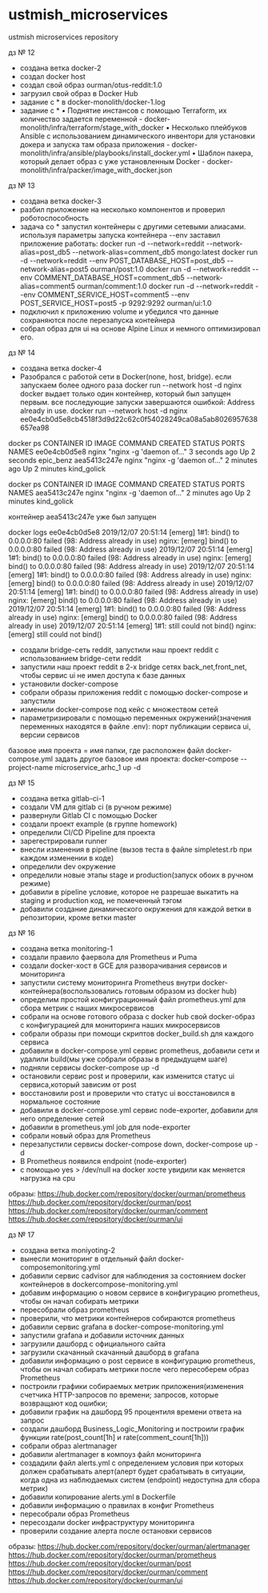 # ustmish_microservices
ustmish microservices repository

дз № 12

- создана ветка docker-2
- cоздал docker host
- создал свой образ ourman/otus-reddit:1.0
- загрузил свой образ в Docker Hub
- задание с * в docker-monolith/docker-1.log
- задание с * 
• Поднятие инстансов с помощью Terraform, их количество задается
переменной - docker-monolith/infra/terraform/stage_with_docker
• Несколько плейбуков Ansible с использованием динамического
инвентори для установки докера и запуска там образа приложения - docker-monolith/infra/ansible/playbooks/install_docker.yml
• Шаблон пакера, который делает образ с уже установленным Docker - docker-monolith/infra/packer/image_with_docker.json

дз № 13 

- создана ветка docker-3
- разбил приложение на несколько компонентов и проверил роботоспособность
- задача со * запустил контейнеры с другими сетевыми алиасами. используя параметры запуска контейнера --env заставил приложение работать:
docker run -d --network=reddit --network-alias=post_db5 --network-alias=comment_db5 mongo:latest
docker run -d --network=reddit --env POST_DATABASE_HOST=post_db5 --network-alias=post5   ourman/post:1.0
docker run -d --network=reddit --env COMMENT_DATABASE_HOST=comment_db5 --network-alias=comment5 ourman/comment:1.0
docker run -d --network=reddit --env COMMENT_SERVICE_HOST=comment5 --env POST_SERVICE_HOST=post5 -p 9292:9292 ourman/ui:1.0
- подключил к приложению volume и убедился что данные сохраняются после перезапуска контейнера
- собрал образ для ui на основе Alpine Linux и немного оптимизировал его.

дз № 14
- создана ветка docker-4
- Разобрался с работой сети в Docker(none, host, bridge).
если  запускаем более одного раза docker run --network host -d nginx
docker выдает только один контейнер, который был запущен первым. все последующие запуски завершаются ошибкой: Address already in use.
docker run --network host -d nginx 
ee0e4cb0d5e8cb4518f3d9d22c62c0f54028249ca08a5ab8026957638657ea98

docker ps
CONTAINER ID        IMAGE               COMMAND                  CREATED             STATUS              PORTS               NAMES
ee0e4cb0d5e8        nginx               "nginx -g 'daemon of…"   3 seconds ago       Up 2 seconds                            epic_benz
aea5413c247e        nginx               "nginx -g 'daemon of…"   2 minutes ago       Up 2 minutes                            kind_golick

docker ps
CONTAINER ID        IMAGE               COMMAND                  CREATED             STATUS              PORTS               NAMES
aea5413c247e        nginx               "nginx -g 'daemon of…"   2 minutes ago       Up 2 minutes                            kind_golick

контейнер aea5413c247e уже был запущен

docker logs ee0e4cb0d5e8
2019/12/07 20:51:14 [emerg] 1#1: bind() to 0.0.0.0:80 failed (98: Address already in use)
nginx: [emerg] bind() to 0.0.0.0:80 failed (98: Address already in use)
2019/12/07 20:51:14 [emerg] 1#1: bind() to 0.0.0.0:80 failed (98: Address already in use)
nginx: [emerg] bind() to 0.0.0.0:80 failed (98: Address already in use)
2019/12/07 20:51:14 [emerg] 1#1: bind() to 0.0.0.0:80 failed (98: Address already in use)
nginx: [emerg] bind() to 0.0.0.0:80 failed (98: Address already in use)
2019/12/07 20:51:14 [emerg] 1#1: bind() to 0.0.0.0:80 failed (98: Address already in use)
nginx: [emerg] bind() to 0.0.0.0:80 failed (98: Address already in use)
2019/12/07 20:51:14 [emerg] 1#1: bind() to 0.0.0.0:80 failed (98: Address already in use)
nginx: [emerg] bind() to 0.0.0.0:80 failed (98: Address already in use)
2019/12/07 20:51:14 [emerg] 1#1: still could not bind()
nginx: [emerg] still could not bind()

- создали bridge-сеть reddit, запустили наш проект reddit с использованием bridge-сети reddit
- запустили наш проект reddit в 2-х bridge сетях back_net,front_net, чтобы сервис ui не имел доступа к базе данных
- установили docker-compose
- собрали образы приложения reddit с помощью docker-compose и запустили
- изменили docker-compose под кейс с множеством сетей
- параметризировали с помощью переменных окружений(значения переменных находятся в файле .env): порт публикации сервиса ui, версии сервисов

базовое имя проекта = имя папки, где расположен файл docker-compose.yml
задать другое базовое имя проекта: docker-compose --project-name microservice_arhc_1  up -d

дз № 15

- создана ветка gitlab-ci-1
- создали VM для gitlab ci (в ручном режиме)
- развернули Gitlab CI с помощью Docker
- создали проект example (в группе homework) 
- определили CI/CD Pipeline для проекта
- зарегестрировали runner 
- внесли изменения в pipeline (вызов теста в файле simpletest.rb при каждом изменении в коде)
- определили dev окружение
- определили новые этапы stage и production(запуск обоих в ручном режиме) 
- добавили в pipeline условие, которое не разрешае  выкатить на staging и production код, не помеченный тэгом
- добавили создание динамического окружения для каждой ветки в репозитории, кроме ветки master


дз № 16

- создана ветка monitoring-1
- cоздали правило фаервола для Prometheus и Puma
- создали docker-хост в GCE для разворачивания сервисов и мониторинга
- запустили систему мониторинга Prometheus внутри docker-контейнера(воспользовались готовым образом из docker hub)
- определим простой конфигурационный файл prometheus.yml для сбора метрик с наших микросервисов
- собрали на основе готового образа с docker hub свой docker-образ с конфигурацией для мониторинга наших микросервисов
- собрали образы при помощи скриптов docker_build.sh для каждого сервиса
- добавили в docker-compose.yml сервис prometheus, добавили сети  и удалили build(мы уже собрали образы в предыдущем шаге) 
- подняли сервисы docker-compose up -d 
- остановили сервис post и проверили, как изменится статус ui сервиса,который зависим от post
- восстановили post и проверили что статус ui восстановился в нормальное состояние
- добавили в docker-compose.yml сервис node-exporter, добавили для него определение сетей
- добавили в prometheus.yml job для node-exporter
- собрали новый образ для Prometheus
- перезапустили сервисы docker-compose down, docker-compose up -d 
- В Prometheus появился endpoint (node-exporter)
- с помощью yes > /dev/null на docker хосте увидили как меняется нагрузка на cpu

образы: 
https://hub.docker.com/repository/docker/ourman/prometheus
https://hub.docker.com/repository/docker/ourman/post
https://hub.docker.com/repository/docker/ourman/comment
https://hub.docker.com/repository/docker/ourman/ui

дз № 17

- создана ветка moniyoting-2
- вынесли мониторинг в отдельный файл docker-composemonitoring.yml
- добавили сервис cadvisor для наблюдения за состоянием docker контейнеров в dockercompose-monitoring.yml
- добавим информацию о новом сервисе в конфигурацию prometheus, чтобы он начал собирать метрики
- пересобрали образ prometheus
- проверили, что метрики контейнеров собираются prometheus
- добавили сервис grafana в docker-compose-monitoring.yml
- запустили grafana и добавили источник данных 
- загрузили дашборд с официального сайта
- загрузили скачанный скачанный дашборд в grafana
- добавили информацию о post сервисе в конфигурацию prometheus, чтобы он начал собирать метрики после чего пересоберем образ Prometheus 
- построили графики собираемых метрик приложения(изменения счетчика HTTP-запросов по времени; запросов, которые возвращают код ошибки;
- добавили график на дашборд 95 процентиля времени ответа на запрос
- создали дашборд Business_Logic_Monitoring и построили график функции rate(post_count[1h] и rate(comment_count[1h]))
- cобрали образ alertmanager
- добавили alertmanager в компоуз файл мониторинга
- cоздадили файл alerts.yml с определением условия при которых должен срабатывать алерт(алерт будет срабатывать в ситуации, когда одна из наблюдаемых систем
(endpoint) недоступна для сбора метрик)
- добавили копирование alerts.yml в Dockerfile 
- добавили информацию о правилах в конфиг Prometheus
- пересобрали образ Prometheus
- пересоздали docker инфраструктуру мониторинга
- проверили создание алерта после остановки сервисов

образы:
https://hub.docker.com/repository/docker/ourman/alertmanager
https://hub.docker.com/repository/docker/ourman/prometheus
https://hub.docker.com/repository/docker/ourman/post
https://hub.docker.com/repository/docker/ourman/comment
https://hub.docker.com/repository/docker/ourman/ui



